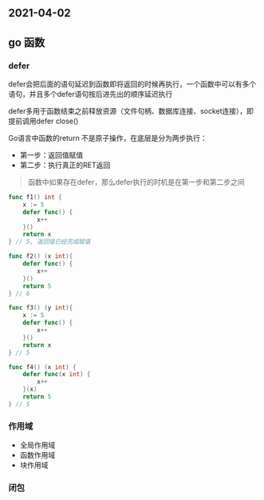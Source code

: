 ## 2021-04-02

## go 函数

### defer

defer会把后面的语句延迟到函数即将返回的时候再执行，一个函数中可以有多个语句，并且多个defer语句按后进先出的顺序延迟执行

defer多用于函数结束之前释放资源（文件句柄、数据库连接、socket连接），即提前调用defer close()

Go语言中函数的return 不是原子操作，在底层是分为两步执行：
- 第一步：返回值赋值
- 第二步：执行真正的RET返回

>函数中如果存在defer，那么defer执行的时机是在第一步和第二步之间

```go
func f1() int {
    x := 5
    defer func() {
        x++
    }()
    return x
} // 5, 返回值已经完成赋值

func f2() (x int){
    defer func() {
        x++
    }()
    return 5
} // 6

func f3() (y int){
    x := 5
    defer func() {
        x++
    }()
    return x
} // 5

func f4() (x int) {
    defer func(x int) {
        x++
    }(x)
    return 5
} // 5
```

### 作用域

- 全局作用域
- 函数作用域
- 块作用域

### 闭包

